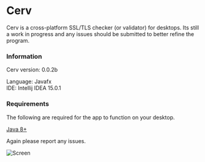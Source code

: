 # Cerv #

Cerv is a cross-platform SSL/TLS checker (or validator) for desktops.
Its still a work in progress and any issues should be submitted to better refine the program.

### Information ###
Cerv version: 0.0.2b

Language: Javafx  
IDE: Intellij IDEA 15.0.1


### Requirements ###
The following are required for the app to function on your desktop.

[Java 8+](https://www.java.com/en/)

Again please report any issues.

![Screen](http://i.imgur.com/qT9ub0i.png)
